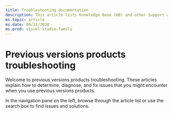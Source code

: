```yaml
---
title: Troubleshooting documentation
description: This article lists Knowledge Base (KB) and other Support articles for previous versions products.
ms.topic: article
ms.date: 09/11/2020
ms.prod: visual-studio-family
---
```

# Previous versions products troubleshooting

Welcome to previous versions products troubleshooting. These articles explain how to determine, diagnose, and fix issues that you might encounter when you use previous versions products.

In the navigation pane on the left, browse through the article list or use the search box to find issues and solutions.
